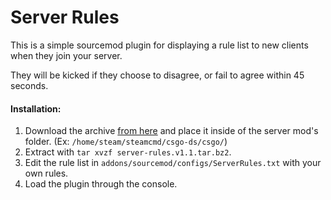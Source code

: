 # Server Rules

This is a simple sourcemod plugin for displaying a rule list to new clients when they join your server.

They will be kicked if they choose to disagree, or fail to agree within 45 seconds.

#### Installation:
1. Download the archive [from here](https://www.dropbox.com/s/ennynwjvm18ms83/server-rules.v1.1.tar.gz?dl=1) and place it inside of the server mod's folder. (Ex: `/home/steam/steamcmd/csgo-ds/csgo/`)
2. Extract with `tar xvzf server-rules.v1.1.tar.bz2`.
3. Edit the rule list in `addons/sourcemod/configs/ServerRules.txt` with your own rules.
4. Load the plugin through the console.